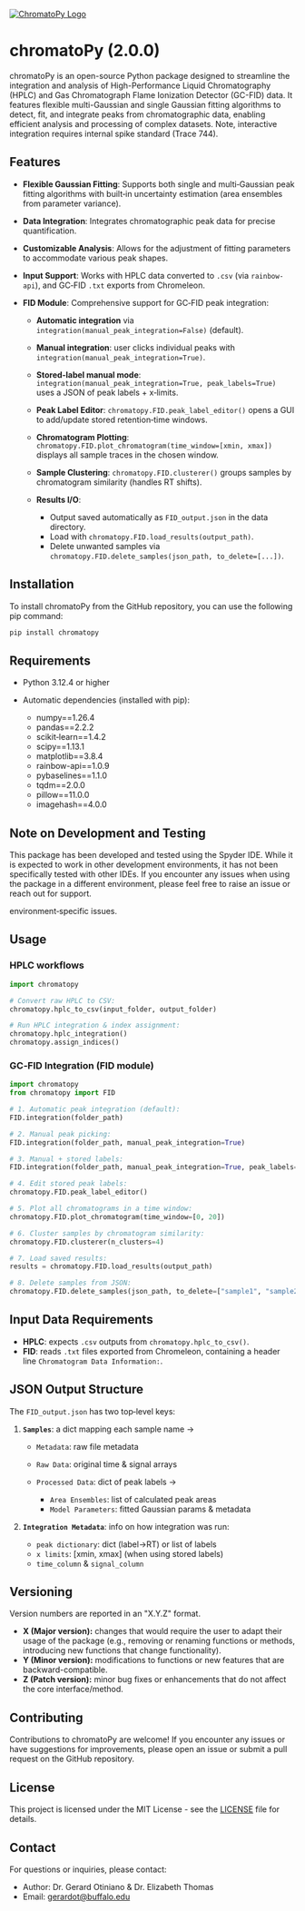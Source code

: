 [![ChromatoPy Logo](misc/chromatoPy.png)](https://github.com/GerardOtiniano/chromatoPy/blob/2b36a74ed639d5c30ae1e143843c1532b0a84237/misc/chromatoPy.png)

# chromatoPy (2.0.0)

chromatoPy is an open-source Python package designed to streamline the integration and analysis of High-Performance Liquid Chromatography (HPLC) and Gas Chromatograph Flame Ionization Detector (GC-FID) data. It features flexible multi-Gaussian and single Gaussian fitting algorithms to detect, fit, and integrate peaks from chromatographic data, enabling efficient analysis and processing of complex datasets. Note, interactive integration requires internal spike standard (Trace 744).

## Features

* **Flexible Gaussian Fitting**: Supports both single and multi‑Gaussian peak fitting algorithms with built‑in uncertainty estimation (area ensembles from parameter variance).
* **Data Integration**: Integrates chromatographic peak data for precise quantification.
* **Customizable Analysis**: Allows for the adjustment of fitting parameters to accommodate various peak shapes.
* **Input Support**: Works with HPLC data converted to `.csv` (via `rainbow-api`), and GC‑FID `.txt` exports from Chromeleon.
* **FID Module**: Comprehensive support for GC‑FID peak integration:

  * **Automatic integration** via `integration(manual_peak_integration=False)` (default).
  * **Manual integration**: user clicks individual peaks with `integration(manual_peak_integration=True)`.
  * **Stored‑label manual mode**: `integration(manual_peak_integration=True, peak_labels=True)` uses a JSON of peak labels + x‑limits.
  * **Peak Label Editor**: `chromatopy.FID.peak_label_editor()` opens a GUI to add/update stored retention‑time windows.
  * **Chromatogram Plotting**: `chromatopy.FID.plot_chromatogram(time_window=[xmin, xmax])` displays all sample traces in the chosen window.
  * **Sample Clustering**: `chromatopy.FID.clusterer()` groups samples by chromatogram similarity (handles RT shifts).
  * **Results I/O**:

    * Output saved automatically as `FID_output.json` in the data directory.
    * Load with `chromatopy.FID.load_results(output_path)`.
    * Delete unwanted samples via `chromatopy.FID.delete_samples(json_path, to_delete=[...])`.


## Installation

To install chromatoPy from the GitHub repository, you can use the following pip command:

```bash
pip install chromatopy
```

## Requirements

* Python 3.12.4 or higher
* Automatic dependencies (installed with pip):

  * numpy==1.26.4
  * pandas==2.2.2
  * scikit‑learn==1.4.2
  * scipy==1.13.1
  * matplotlib==3.8.4
  * rainbow-api==1.0.9
  * pybaselines==1.1.0
  * tqdm==2.0.0
  * pillow==11.0.0
  * imagehash==4.0.0

## Note on Development and Testing

This package has been developed and tested using the Spyder IDE. While it is expected to work in other development environments, it has not been specifically tested with other IDEs. If you encounter any issues when using the package in a different environment, please feel free to raise an issue or reach out for support.

environment‑specific issues.

## Usage

### HPLC workflows

```python
import chromatopy

# Convert raw HPLC to CSV:
chromatopy.hplc_to_csv(input_folder, output_folder)

# Run HPLC integration & index assignment:
chromatopy.hplc_integration()
chromatopy.assign_indices()
```

### GC‑FID Integration (FID module)

```python
import chromatopy
from chromatopy import FID

# 1. Automatic peak integration (default):
FID.integration(folder_path)

# 2. Manual peak picking:
FID.integration(folder_path, manual_peak_integration=True)

# 3. Manual + stored labels:
FID.integration(folder_path, manual_peak_integration=True, peak_labels=True)

# 4. Edit stored peak labels:
chromatopy.FID.peak_label_editor()

# 5. Plot all chromatograms in a time window:
chromatopy.FID.plot_chromatogram(time_window=[0, 20])

# 6. Cluster samples by chromatogram similarity:
chromatopy.FID.clusterer(n_clusters=4)

# 7. Load saved results:
results = chromatopy.FID.load_results(output_path)

# 8. Delete samples from JSON:
chromatopy.FID.delete_samples(json_path, to_delete=["sample1", "sample2"])
```

## Input Data Requirements

* **HPLC**: expects `.csv` outputs from `chromatopy.hplc_to_csv()`.
* **FID**: reads `.txt` files exported from Chromeleon, containing a header line `Chromatogram Data Information:`.

## JSON Output Structure

The `FID_output.json` has two top‑level keys:

1. **`Samples`**: a dict mapping each sample name →

   * `Metadata`: raw file metadata
   * `Raw Data`: original time & signal arrays
   * `Processed Data`: dict of peak labels →

     * `Area Ensembles`: list of calculated peak areas
     * `Model Parameters`: fitted Gaussian params & metadata

2. **`Integration Metadata`**: info on how integration was run:

   * `peak dictionary`: dict (label→RT) or list of labels
   * `x limits`: \[xmin, xmax] (when using stored labels)
   * `time_column` & `signal_column`

## Versioning

Version numbers are reported in an "X.Y.Z" format.

- **X (Major version):** changes that would require the user to adapt their usage of the package (e.g., removing or renaming functions or methods, introducing new functions that change functionality).
- **Y (Minor version):** modifications to functions or new features that are backward-compatible.
- **Z (Patch version):** minor bug fixes or enhancements that do not affect the core interface/method.

## Contributing

Contributions to chromatoPy are welcome! If you encounter any issues or have suggestions for improvements, please open an issue or submit a pull request on the GitHub repository.

## License

This project is licensed under the MIT License - see the [LICENSE](LICENSE) file for details.

## Contact

For questions or inquiries, please contact:

- Author: Dr. Gerard Otiniano & Dr. Elizabeth Thomas
- Email: gerardot@buffalo.edu
